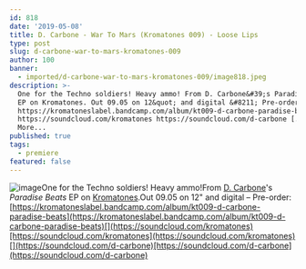 ```yaml
---
id: 818
date: '2019-05-08'
title: D. Carbone - War To Mars (Kromatones 009) - Loose Lips
type: post
slug: d-carbone-war-to-mars-kromatones-009
author: 100
banner:
  - imported/d-carbone-war-to-mars-kromatones-009/image818.jpeg
description: >-
  One for the Techno soldiers! Heavy ammo! From D. Carbone&#39;s Paradise Beats
  EP on Kromatones. Out 09.05 on 12&quot; and digital &#8211; Pre-order:
  https://kromatoneslabel.bandcamp.com/album/kt009-d-carbone-paradise-beats
  https://soundcloud.com/kromatones https://soundcloud.com/d-carbone [...]Read
  More...
published: true
tags:
  - premiere
featured: false
---
```

![image](../imported/d-carbone-war-to-mars-kromatones-009/image818.jpeg)One for the Techno soldiers! Heavy ammo!From [D. Carbone](https://www.residentadvisor.net/dj/dcarbone)'s _Paradise Beats_ EP on [Kromatones](https://www.discogs.com/label/705592-Kromatones).Out 09.05 on 12" and digital – Pre-order: [](https://kromatoneslabel.bandcamp.com/album/kt009-d-carbone-paradise-beats)[https://kromatoneslabel.bandcamp.com/album/kt009-d-carbone-paradise-beats](https://kromatoneslabel.bandcamp.com/album/kt009-d-carbone-paradise-beats)[](https://soundcloud.com/kromatones)[https://soundcloud.com/kromatones](https://soundcloud.com/kromatones)[](https://soundcloud.com/d-carbone)[https://soundcloud.com/d-carbone](https://soundcloud.com/d-carbone)